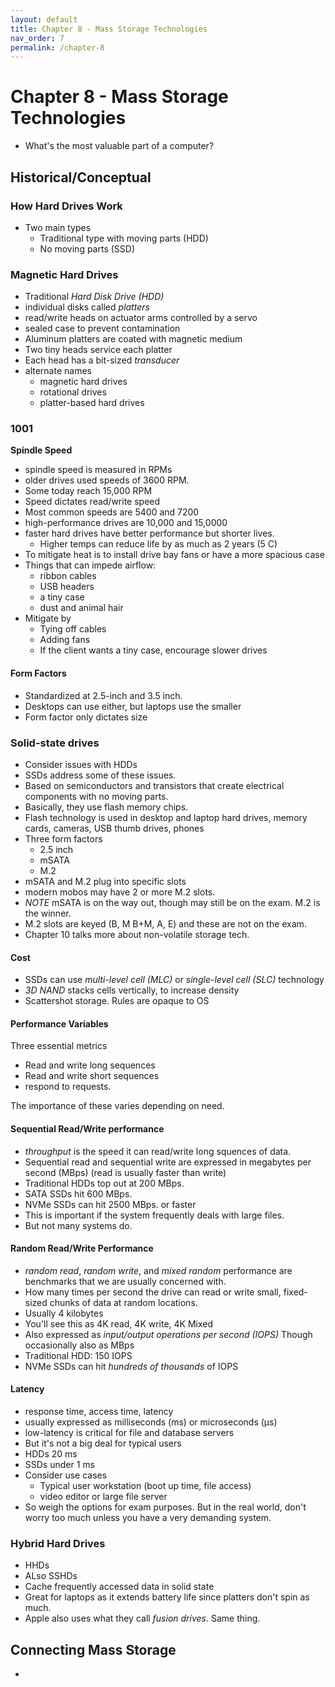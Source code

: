 ```yaml
---
layout: default
title: Chapter 8 - Mass Storage Technologies
nav_order: 7
permalink: /chapter-8
---
```


Chapter 8 - Mass Storage Technologies
=====================================

* What's the most valuable part of a computer?

## Historical/Conceptual

### How Hard Drives Work

* Two main types
    * Traditional type with moving parts (HDD)
    * No moving parts (SSD)

### Magnetic Hard Drives

* Traditional *Hard Disk Drive (HDD)*
* individual disks called *platters*
* read/write heads on actuator arms controlled by a servo
* sealed case to prevent contamination
* Aluminum platters are coated with magnetic medium
* Two tiny heads service each platter
* Each head has a bit-sized *transducer*
* alternate names
    * magnetic hard drives
    * rotational drives
    * platter-based hard drives

### 1001

**Spindle Speed**

* spindle speed is measured in RPMs
* older drives used speeds of 3600 RPM.
* Some today reach 15,000 RPM
* Speed dictates read/write speed
* Most common speeds are 5400 and 7200
* high-performance drives are 10,000 and 15,0000
* faster hard drives have better performance but shorter lives.
    * Higher temps can reduce life by as much as 2 years (5 C)
* To mitigate heat is to install drive bay fans or have a more spacious case
* Things that can impede airflow:
    * ribbon cables
    * USB headers
    * a tiny case
    * dust and animal hair
* Mitigate by
    * Tying off cables
    * Adding fans
    * If the client wants a tiny case, encourage slower drives

#### Form Factors

* Standardized at 2.5-inch and 3.5 inch.
* Desktops can use either, but laptops use the smaller
* Form factor only dictates size

### Solid-state drives

* Consider issues with HDDs
* SSDs address some of these issues.
* Based on semiconductors and transistors that create electrical components with  no moving parts.
* Basically, they use flash memory chips.
* Flash technology is used in desktop and laptop hard drives, memory cards, cameras, USB thumb drives, phones
* Three form factors
    * 2.5 inch
    * mSATA
    * M.2
* mSATA and M.2 plug into specific slots
* modern mobos may have 2 or more M.2 slots.
* *NOTE* mSATA is on the way out, though may still be on the exam. M.2 is the winner.
* M.2 slots are keyed (B, M B+M, A, E) and these are not on the exam. 
* Chapter 10 talks more about non-volatile storage tech.
 
#### Cost

* SSDs can use *multi-level cell (MLC)* or *single-level cell (SLC)* technology
* *3D NAND* stacks cells vertically, to increase density
* Scattershot storage. Rules are opaque to OS

#### Performance Variables

Three essential metrics

* Read and write long sequences
* Read and write short sequences
* respond to requests.

The importance of these varies depending on need.

#### Sequential Read/Write performance

* *throughput* is the speed it can read/write long squences of data.
* Sequential read and sequential write are expressed in megabytes per second (MBps) (read is usually faster than write)
* Traditional HDDs top out at 200 MBps.
* SATA SSDs hit 600 MBps.
* NVMe SSDs can hit 2500 MBps. or faster
* This is important if the system frequently deals with large files.
* But not many systems do.

#### Random Read/Write Performance

* *random read*, *random write*, and *mixed random* performance are benchmarks that we are usually concerned with.
* How many times per second the drive can read or write small, fixed-sized chunks of data at random locations.
* Usually 4 kilobytes
* You'll see this as 4K read, 4K write, 4K Mixed
* Also expressed as *input/output operations per second (IOPS)* Though occasionally also as MBps
* Traditional HDD: 150 IOPS
* NVMe SSDs can hit *hundreds of thousands* of IOPS

#### Latency

* response time, access time, latency
* usually expressed as milliseconds (ms) or microseconds (&micro;s)
* low-latency is critical for file and database servers
* But it's not a big deal for typical users
* HDDs 20 ms
* SSDs under 1 ms
* Consider use cases
    * Typical user workstation (boot up time, file access)
    * video editor or large file server
* So weigh the options for exam purposes. But in the real world, don't worry too much unless you have a very demanding system.

### Hybrid Hard Drives

* HHDs
* ALso SSHDs
* Cache frequently accessed data in solid state
* Great for laptops as it extends battery life since platters don't spin as much.
* Apple also uses what they call *fusion drives*. Same thing.

## Connecting Mass Storage

* 
